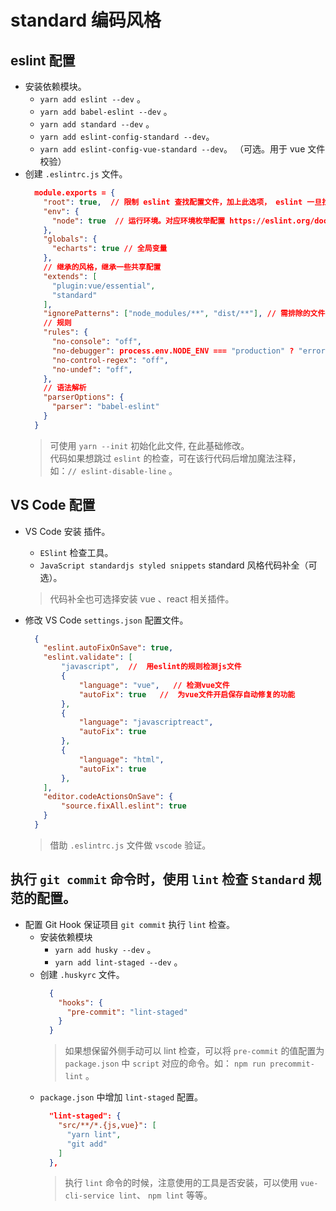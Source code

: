 # standard 编码风格

## eslint 配置
+ 安装依赖模块。
    - `yarn add eslint --dev` 。 
    - `yarn add babel-eslint --dev` 。 
    - `yarn add standard --dev` 。
    - `yarn add eslint-config-standard --dev`。
    - `yarn add eslint-config-vue-standard --dev`。 （可选。用于 vue 文件校验）
+ 创建 `.eslintrc.js` 文件。
    ```json
      module.exports = {
        "root": true,  // 限制 eslint 查找配置文件，加上此选项， eslint 一旦找到 root 为 true 的配置文件，便会停止继续虚招
        "env": {
          "node": true  // 运行环境。对应环境枚举配置 https://eslint.org/docs/user-guide/configuring#specifying-environments
        },
        "globals": {
          "echarts": true // 全局变量
        },
        // 继承的风格，继承一些共享配置
        "extends": [
          "plugin:vue/essential",
          "standard"
        ], 
        "ignorePatterns": ["node_modules/**", "dist/**"], // 需排除的文件
        // 规则
        "rules": {
          "no-console": "off",
          "no-debugger": process.env.NODE_ENV === "production" ? "error" : "off",
          "no-control-regex": "off",
          "no-undef": "off",
        },
        // 语法解析
        "parserOptions": {
          "parser": "babel-eslint"
        }
      }
    ```
    > 可使用 `yarn --init` 初始化此文件, 在此基础修改。  
    > 代码如果想跳过 `eslint` 的检查，可在该行代码后增加魔法注释，如：`// eslint-disable-line` 。

## VS Code 配置
+ VS Code 安装 插件。
  - `ESlint` 检查工具。
  - `JavaScript standardjs styled snippets` standard 风格代码补全（可选）。  

  > 代码补全也可选择安装 vue 、react 相关插件。

+ 修改 VS Code `settings.json` 配置文件。
  ```json
    {
      "eslint.autoFixOnSave": true,
      "eslint.validate": [
          "javascript",  //  用eslint的规则检测js文件
          {
              "language": "vue",   // 检测vue文件
              "autoFix": true   //  为vue文件开启保存自动修复的功能
          },
          {
              "language": "javascriptreact", 
              "autoFix": true
          },
          {
              "language": "html",
              "autoFix": true
          },
      ],
      "editor.codeActionsOnSave": {
          "source.fixAll.eslint": true
      }
    }
  ```
  > 借助 `.eslintrc.js` 文件做 `vscode` 验证。

## 执行 `git commit` 命令时，使用 `lint` 检查 `Standard` 规范的配置。
+ 配置 Git Hook 保证项目 `git commit` 执行 `lint` 检查。
  - 安装依赖模块
    + `yarn add husky --dev` 。
    + `yarn add lint-staged --dev` 。
  - 创建 `.huskyrc` 文件。
    ```json
      {
        "hooks": {
          "pre-commit": "lint-staged"
        }
      }
    ```
    > 如果想保留外侧手动可以 lint 检查，可以将 `pre-commit` 的值配置为 `package.json` 中 `script` 对应的命令。如： `npm run precommit-lint` 。
  - `package.json` 中增加 `lint-staged` 配置。
    ```json
      "lint-staged": {
        "src/**/*.{js,vue}": [
          "yarn lint",
          "git add"
        ]
      }, 
    ```
    > 执行 `lint` 命令的时候，注意使用的工具是否安装，可以使用 `vue-cli-service lint`、 `npm lint` 等等。


  
